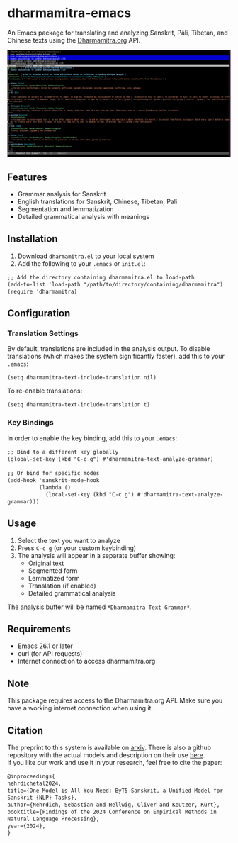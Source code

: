 # dharmamitra-emacs

An Emacs package for translating and analyzing Sanskrit, Pāli, Tibetan, and Chinese texts using the [Dharmamitra.org](https://dharmamitra.org) API.

![Screenshot of Dharmamitra grammar analysis](screenshot.png)

## Features

- Grammar analysis for Sanskrit
- English translations for Sanskrit, Chinese, Tibetan, Pali 
- Segmentation and lemmatization
- Detailed grammatical analysis with meanings

## Installation

1. Download `dharmamitra.el` to your local system
2. Add the following to your `.emacs` or `init.el`:

```elisp
;; Add the directory containing dharmamitra.el to load-path
(add-to-list 'load-path "/path/to/directory/containing/dharmamitra")
(require 'dharmamitra)
```

## Configuration

### Translation Settings

By default, translations are included in the analysis output. To disable translations (which makes the system significantly faster), add this to your `.emacs`:

```elisp
(setq dharmamitra-text-include-translation nil)
```

To re-enable translations:

```elisp
(setq dharmamitra-text-include-translation t)
```

### Key Bindings

In order to enable the key binding, add this to your `.emacs`:

```elisp
;; Bind to a different key globally
(global-set-key (kbd "C-c g") #'dharmamitra-text-analyze-grammar)

;; Or bind for specific modes
(add-hook 'sanskrit-mode-hook
          (lambda ()
            (local-set-key (kbd "C-c g") #'dharmamitra-text-analyze-grammar)))
```

## Usage

1. Select the text you want to analyze
2. Press `C-c g` (or your custom keybinding)
3. The analysis will appear in a separate buffer showing:
   - Original text
   - Segmented form
   - Lemmatized form
   - Translation (if enabled)
   - Detailed grammatical analysis

The analysis buffer will be named `*Dharmamitra Text Grammar*`.

## Requirements

- Emacs 26.1 or later
- curl (for API requests)
- Internet connection to access dharmamitra.org

## Note

This package requires access to the Dharmamitra.org API. Make sure you have a working internet connection when using it.

## Citation
The preprint to this system is available on [arxiv](https://arxiv.org/abs/2409.13920). 
There is also a github repository with the actual models and description on their use [here](https://github.com/sebastian-nehrdich/byt5-sanskrit-analyzers/).  
If you like our work and use it in your research, feel free to cite the paper:
```
@inproceedings{
nehrdichetal2024,
title={One Model is All You Need: ByT5-Sanskrit, a Unified Model for Sanskrit {NLP} Tasks},
author={Nehrdich, Sebastian and Hellwig, Oliver and Keutzer, Kurt},
booktitle={Findings of the 2024 Conference on Empirical Methods in Natural Language Processing},
year={2024},
}
